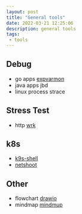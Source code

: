 ```yaml
---
layout: post
title: "General tools"
date: 2022-03-21 12:25:06
description: general tools
tags: 
 - tools
---
```


## Debug
- go apps
[expvarmon](https://github.com/divan/expvarmon)
- java apps
jbd
- linux process
strace

## Stress Test
- http
[wrk](https://github.com/wg/wrk)

## k8s
- [k9s-shell](https://k9scli.io/)
- [netshoot](https://github.com/nicolaka/netshoot)

## Other
- flowchart
[drawio](https://app.diagrams.net)
- mindmap
[mindmup](https://www.mindmup.com)
